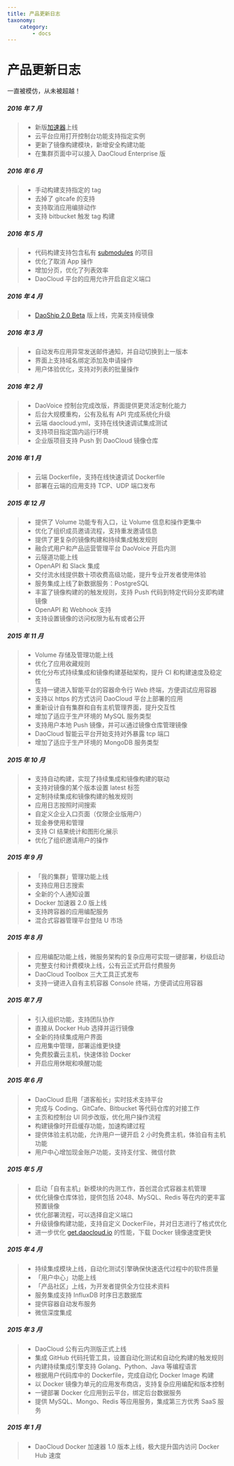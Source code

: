 ```yaml
---
title: 产品更新日志
taxonomy:
    category:
        - docs
---
```


# 产品更新日志

一直被模仿，从未被超越！

##### 2016 年 7 月

>+ 新版[加速器](https://www.daocloud.io/mirror)上线
>+ 云平台应用打开控制台功能支持指定实例
>+ 更新了镜像构建模块，新增安全构建功能
>+ 在集群页面中可以接入 DaoCloud Enterprise 版

##### 2016 年 6 月

>+ 手动构建支持指定的 tag
>+ 去掉了 gitcafe 的支持
>+ 支持取消应用编排动作
>+ 支持 bitbucket 触发 tag 构建

##### 2016 年 5 月

>+ 代码构建支持包含私有 [submodules](http://docs-static.daocloud.io/ci-image-build/submodule-support) 的项目
>+ 优化了取消 App 操作
>+ 增加分页，优化了列表效率
>+ DaoCloud 平台的应用允许开启自定义端口

##### 2016 年 4 月

>+ [DaoShip 2.0 Beta](http://docs.daocloud.io/ci-image-build/daocloud-yml-2-0-preview) 版上线，完美支持瘦镜像


##### 2016 年 3 月

>+ 自动发布应用异常发送邮件通知，并自动切换到上一版本
>+ 界面上支持域名绑定添加及申请操作
>+ 用户体验优化，支持对列表的批量操作

##### 2016 年 2 月

>+ DaoVoice 控制台完成改版，界面提供更灵活定制化能力
>+ 后台大规模重构，公有及私有 API 完成系统化升级
>+ 云端 daocloud.yml，支持在线快速调试集成测试
>+ 支持项目指定国内运行环境
>+ 企业版项目支持 Push 到 DaoCloud 镜像仓库

##### 2016 年 1 月

>+ 云端 Dockerfile，支持在线快速调试 Dockerfile
>+ 部署在云端的应用支持 TCP、UDP 端口发布

##### 2015 年 12 月

>+ 提供了 Volume 功能专有入口，让 Volume 信息和操作更集中
>+ 优化了组织成员邀请流程，支持重发邀请信息
>+ 提供了更复杂的镜像构建和持续集成触发规则
>+ 融合式用户和产品运营管理平台 DaoVoice 开启内测
>+ 云隧道功能上线
>+ OpenAPI 和 Slack 集成
>+ 交付流水线提供数十项收费高级功能，提升专业开发者使用体验
>+ 服务集成上线了新数据服务：PostgreSQL
>+ 丰富了镜像构建的的触发规则，支持 Push 代码到特定代码分支即构建镜像
>+ OpenAPI 和 Webhook 支持
>+ 支持设置镜像的访问权限为私有或者公开


##### 2015 年 11 月

>+ Volume 存储及管理功能上线
>+ 优化了应用收藏规则
>+ 优化分布式持续集成和镜像构建基础架构，提升 CI 和构建速度及稳定性
>+ 支持一键进入智能平台的容器命令行 Web 终端，方便调试应用容器
>+ 支持以 https 的方式访问 DaoCloud 平台上部署的应用
>+ 重新设计自有集群和自有主机管理界面，提升交互性
>+ 增加了适应于生产环境的 MySQL 服务类型
>+ 支持用户本地 Push 镜像，并可以通过镜像仓库管理镜像
>+ DaoCloud 智能云平台开始支持对外暴露 tcp 端口
>+ 增加了适应于生产环境的 MongoDB 服务类型

##### 2015 年 10 月

>+ 支持自动构建，实现了持续集成和镜像构建的联动
>+ 支持对镜像的某个版本设置 latest 标签
>+ 定制持续集成和镜像构建的触发规则
>+ 应用日志按照时间搜索
>+ 自定义企业入口页面（仅限企业版用户）
>+ 现金券使用和管理
>+ 支持 CI 结果统计和图形化展示
>+ 优化了组织邀请用户的操作

##### 2015 年 9 月

>+ 「我的集群」管理功能上线
>+ 支持应用日志搜索
>+ 全新的个人通知设置
>+ Docker 加速器 2.0 版上线
>+ 支持跨容器的应用编配服务
>+ 混合式容器管理平台登陆 U 市场

##### 2015 年 8 月

>+ 应用编配功能上线，微服务架构的复杂应用可实现一键部署，秒级启动
>+ 完整支付和计费模块上线，公有云正式开启付费服务
>+ DaoCloud Toolbox 三大工具正式发布
>+ 支持一键进入自有主机容器 Console 终端，方便调试应用容器

##### 2015 年 7 月

>+ 引入组织功能，支持团队协作
>+ 直接从 Docker Hub 选择并运行镜像
>+ 全新的持续集成用户界面
>+ 应用集中管理，部署运维更快捷
>+ 免费胶囊云主机，快速体验 Docker
>+ 开启应用休眠和唤醒功能

##### 2015 年 6 月

>+ DaoCloud 启用「道客船长」实时技术支持平台
>+ 完成与 Coding、GitCafe、Bitbucket 等代码仓库的对接工作
>+ 主页和控制台 UI 同步改版，优化用户操作流程
>+ 构建镜像时开启缓存功能，加速构建过程
>+ 提供体验主机功能，允许用户一键开启 2 小时免费主机，体验自有主机功能
>+ 用户中心增加现金账户功能，支持支付宝、微信付款

##### 2015 年 5 月

>+ 启动「自有主机」新模块的内测工作，首创混合式容器主机管理
>+ 优化镜像仓库体验，提供包括 2048、MySQL、Redis 等在内的更丰富预置镜像
>+ 优化部署流程，可以选择自定义端口
>+ 升级镜像构建功能，支持自定义 DockerFile，并对日志进行了格式优化
>+ 进一步优化 [get.daocloud.io](http://get.daocloud.io) 的性能，下载 Docker 镜像速度更快

##### 2015 年 4 月

>+ 持续集成模块上线，自动化测试引擎确保快速迭代过程中的软件质量
>+ 「用户中心」功能上线
>+ 「产品社区」上线，为开发者提供全方位技术资料
>+ 服务集成支持 InfluxDB 时序日志数据库
>+ 提供容器自动发布服务
>+ 微信深度集成

##### 2015 年 3 月

>+ DaoCloud 公有云内测版正式上线
>+ 集成 GitHub 代码托管工具，设置自动化测试和自动化构建的触发规则 
>+ 内建持续集成引擎支持 Golang、Python、Java 等编程语言
>+ 根据用户代码库中的 Dockerfile，完成自动化 Docker Image 构建 
>+ 以 Docker 镜像为单元的应用发布商店，支持复杂应用编配和版本控制 
>+ 一键部署 Docker 化应用到云平台，绑定后台数据服务 
>+ 提供 MySQL、Mongo、Redis 等应用服务，集成第三方优秀 SaaS 服务

##### 2015 年 1 月

>+ DaoCloud Docker 加速器 1.0 版本上线，极大提升国内访问 Docker Hub 速度
